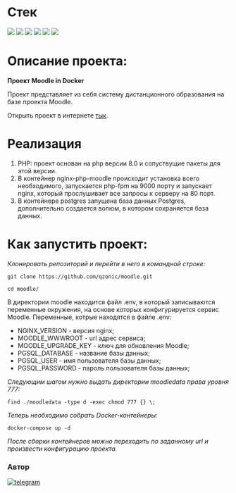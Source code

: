 # Стек
<img src="https://img.shields.io/badge/PHP8.0-4169E1?style=for-the-badge"/> <img src="https://img.shields.io/badge/PHP_FPM8.0-008000?style=for-the-badge"/> <img src="https://img.shields.io/badge/Moodle_4.0.4-yellow?style=for-the-badge"/> <img src="https://img.shields.io/badge/Docker-00BFFF?style=for-the-badge"/> <img src="https://img.shields.io/badge/PostgreSQL-87CEEB?style=for-the-badge"/> <img src="https://img.shields.io/badge/Nginx-67c273?style=for-the-badge"/>

# Описание проекта:

**Проект Moodle in Docker**

Проект представляет из себя систему дистанционного образования на базе проекта Moodle.

Открыть проект в интернете [тык](http://91.186.199.34/).

# Реализация

1. PHP: проект основан на php версии 8.0 и сопуствущие пакеты для этой версии.
2. В контейнер nginx-php-moodle происходит установка всего необходимого, запускается php-fpm на 9000 порту и запускает nginx, который прослушивает все запросы к серверу на 80 порт.
3. В контейнере postgres запущена база данных Postgres, дополнительно создается волюм, в котором сохраняется база данных.

# Как запустить проект:

*Клонировать репозиторий и перейти в него в командной строке:*
```
git clone https://github.com/qzonic/moodle.git
```
```
cd moodle/
```

В директории moodle находится файл .env, в который записываются переменные окружения, на основе которых конфигурируется сервис Moodle.
Переменные, котрые находятся в файле .env:
- NGINX_VERSION - версия nginx;
- MOODLE_WWWROOT - url адрес сервиса;
- MOODLE_UPGRADE_KEY - ключ для обновления Moodle;
- PGSQL_DATABASE - название базы данных;
- PGSQL_USER - имя пользователя базы данных;
- PGSQL_PASSWORD - пароль пользователя базы данных;

*Следующим шагом нужно выдать директории moodledata права уровня 777:*
```
find ./moodledata -type d -exec chmod 777 {} \;
```
*Теперь необходимо собрать Docker-контейнеры:*
```
docker-compose up -d
```

*После сборки контейнеров можно переходить по заданному url и произвести конфигурацию проекта.*


### Автор
[![telegram](https://img.shields.io/badge/Telegram-Join-blue)](https://t.me/qzonic)
